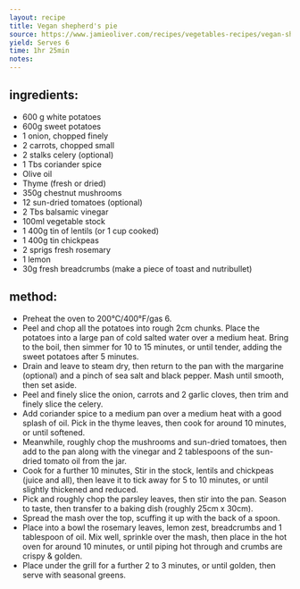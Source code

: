 ```yaml
---
layout: recipe
title: Vegan shepherd's pie
source: https://www.jamieoliver.com/recipes/vegetables-recipes/vegan-shepherd-s-pie/
yield: Serves 6
time: 1hr 25min
notes: 
---
```


## ingredients:
- 600 g white potatoes 
- 600g sweet potatoes
- 1 onion, chopped finely
- 2 carrots, chopped small
- 2 stalks celery (optional)
- 1 Tbs coriander spice
- Olive oil
- Thyme (fresh or dried)
- 350g chestnut mushrooms
- 12 sun-dried tomatoes (optional)
- 2 Tbs balsamic vinegar
- 100ml vegetable stock
- 1 400g tin of lentils (or 1 cup cooked)
- 1 400g tin chickpeas
- 2 sprigs fresh rosemary
- 1 lemon
- 30g fresh breadcrumbs (make a piece of toast and nutribullet)

## method:
- Preheat the oven to 200°C/400°F/gas 6.
- Peel and chop all the potatoes into rough 2cm chunks. Place the potatoes into a large pan of cold salted water over a medium heat. Bring to the boil, then simmer for 10 to 15 minutes, or until tender, adding the sweet potatoes after 5 minutes. 
- Drain and leave to steam dry, then return to the pan with the margarine (optional) and a pinch of sea salt and black pepper. Mash until smooth, then set aside.
- Peel and finely slice the onion, carrots and 2 garlic cloves, then trim and finely slice the celery.
- Add coriander spice to a medium pan over a medium heat with a good splash of oil. Pick in the thyme leaves, then cook for around 10 minutes, or until softened.
- Meanwhile, roughly chop the mushrooms and sun-dried tomatoes, then add to the pan along with the vinegar and 2 tablespoons of the sun-dried tomato oil from the jar.
- Cook for a further 10 minutes, Stir in the stock, lentils and chickpeas (juice and all), then leave it to tick away for 5 to 10 minutes, or until slightly thickened and reduced. 
- Pick and roughly chop the parsley leaves, then stir into the pan. Season to taste, then transfer to a baking dish (roughly 25cm x 30cm).
- Spread the mash over the top, scuffing it up with the back of a spoon.
- Place into a bowl the rosemary leaves, lemon zest, breadcrumbs and 1 tablespoon of oil. Mix well, sprinkle over the mash, then place in the hot oven for around 10 minutes, or until piping hot through and crumbs are crispy & golden.
- Place under the grill for a further 2 to 3 minutes, or until golden, then serve with seasonal greens.

